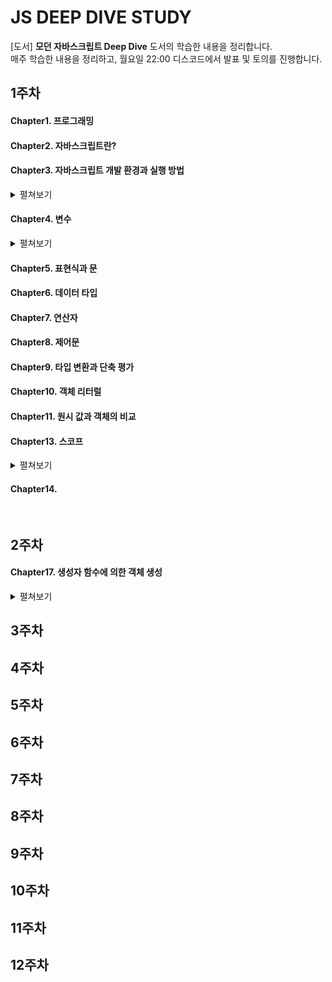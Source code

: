 # JS DEEP DIVE STUDY

[도서] <strong>모던 자바스크립트 Deep Dive</strong> 도서의 학습한 내용을 정리합니다. <br />
매주 학습한 내용을 정리하고, 월요일 22:00 디스코드에서 발표 및 토의를 진행합니다.

## 1주차

#### Chapter1. 프로그래밍

#### Chapter2. 자바스크립트란?

#### Chapter3. 자바스크립트 개발 환경과 실행 방법

<details>
<summary>펼쳐보기</summary>
<div markdown="1">

### 3.1 자바스크립트 실행 환경

- js는 브라우저 환경/ Node.js 환경에서 동작한다.
  - 브라우저 환경 : js를 실행해 웹을 브라우저 화면에 렌더링하는 게 목적 / 따라서 클라이언트 사이드 Web API (ex. DOM API)를 기본 제공한다.
  - Node.js : 브라우저 외부에서 js 실행 환경을 제공하는 게 목적 / 파일 시스템(고유의 api)을 제공, 서버 단이기 때문

### 3.3 Node.js

- node.js : 크롬 v8 js 엔진으로 빌드된 js 런타임 환경
- npm : js 패키지 매니저. node.js에서 사용할 수 있는 모듈을 패키지화해서 모아둔 저장소이자, 패키지 설치와 관리를 위한 cli이다.

</div>
</details>

#### Chapter4. 변수

<details>
<summary>펼쳐보기</summary>
<div markdown="1">

### 4.1 변수란?

- 메모리(1바이트 단위)에 데이터를 저장
- 메모리 셀은 각자 메모리 주소를 가짐.
- 해당 메모리 주소의 값을 CPU가 읽어서 표현식의 연산 수행
- 이러한 메모리 공간을 재사용하기 위해, 변수가 만들어짐

- 변수 : 하나의 값을 저장하기 위해 확보한 메모리 공간 자체, 혹은 그 공간을 식별하기 위한 이름
  - 할당 : 변수에 값을 저장
  - 참조 : 변수에 저장된 값을 읽어들임

### 4.2 식별자

- 식별자 : 어떤 값을 구별해서 식별할 수 있는 고유한 이름

  - 값이 저장되어있는 메모리 주소와 매핑관계
  - 매핑 정보도 메모리에 저장됨
  - 즉, 식별자는 값이 아니라 메모리 주소를 기억함

- 함수, 클래스, 변수 모두 고유한 메모리 공간을 가지고 식별할 수 있으므로 식별자에 해당한다.

### 4.3 변수 선언

- 변수를 선언한다 == 변수를 생성한다. 메모리 공간을 확보하고 변수 이름과 공간을 연결해 저장할 수 있게 준비하는 것

  - var, let, const(ES6) 활용

  * 키워드: var과 같이, js엔진이 수행할 동작이 규정되어있는 명령어

- 암묵적으로 선언과 동시에 undefined값이 할당됨

  - 그렇기에 이전에 다른 application에서 사용했던 값이 남아있는 garbage value 문제를 막을 수 있음

- Reference Error : 식별자를 통해 값을 참조하려 했지만 js엔진이 등록된 식별자를 찾을 수 없을 때 발생하는 에러
- 식별자와 스코프는 실행 context에서 관리된다.

### 4.4 변수 선언의 실행 시점과 변수 호이스팅

```
console.log(score); //undefined
var score =1;
```

- js 코드는 인터프리터에 의해 한줄 씩 순차적으로 실행된다.
- 변수 선언은 런타임(소스코드가 한 줄씩 실행되는 시점)이 아니라, 그 이전 단계에서 먼저 실행된다.
  - 변수 선언이 다른 코드보다 먼저 실행된다.
  - js 엔진은 런타임 전에 소스코드의 평가 과정을 거친다.
  - 이때 변수 선언을 포함한 모든 선언문을 먼저 실행한다.
- 변수 호이스팅 : 변수 선언문이 코드의 선두로 끌어 올려진 것처럼 동작하는 특징

### 4.5 값의 할당

- 선언과 다르게 할당은 런타임에 실행됨
- 선언 이후 값을 할당될 때는 선언된 메모리 주소의 값이 변경되는 것이 아니다. 새로운 메모리 공간을 확보하고 할당 값을 넣는다.

```
console.log(score); //undefined
score =1;
var score;
console.log(score); //1
```

### 4.6 값의 재할당

- 상수는 재할당할 수 없다.
- 재할당되면 이전에 할당되었던 메모리 공간은 garbage가 된다. 메모리에서 언제 해제될지는 알 수 없다. garbage collector가 수행한다.
  - 따라서 메모리의 할당과 해제를 관여할 수 없기에 js는 unmanaged language다.

### 4.7 식별자 네이밍 규칙

- 카멜 케이스 : firstName
- 스네이크 케이스 : first_name
- 파스칼 케이스 : FirstName
- 헝가리언 케이스 : strFirstName

</div>
</details>

#### Chapter5. 표현식과 문

#### Chapter6. 데이터 타입

#### Chapter7. 연산자

#### Chapter8. 제어문

#### Chapter9. 타입 변환과 단축 평가

#### Chapter10. 객체 리터럴

#### Chapter11. 원시 값과 객체의 비교

#### Chapter13. 스코프

<details>
<summary>펼쳐보기</summary>
<div markdown="1">

### 13.1 스코프란?

- 함수의 매개변수가 함수 몸체 내부에서만 참조할 수 있는 유효범위와 관련이 있다
- 변수, 함수, 클래스 이름 (모든 식별자) : 자신이 선언된 위치에 의해 유효범위 (다른 코드가 변수를 참조할 수 있는 범위)가 결정됨

  - 이를 스코프라 한다.
  - 스코프 : 식별자가 유효한 범위

- 식별자 결정: js엔진이 스코프를 통해 어떤 변수를 참조해야할지 결정하는 것
  - 스코프란, js엔진이 식별자를 검색할 때 사용하는 규칙이기도 하다.
  * 코드 context는 lexical 환경으로 이루어진다. 이를 실행 context로 구현하였으며, 모든 코드가 실행 context에서 실행된다.
  - 스코프를 통해 같은 이름의 변수를 구분한다. 즉, 스코프는 네임스페이스다.

### 13.2 스코프의 종류

- 코드의 구분 - 전역 코드 / 지역 코드 - 변수는 자신이 선언된 위치에 따라 스코프가 결정됨 - 전역에서 설정된 전역 스코프를 갖는 전역 변수 / 지역에서 설정된 지역 스코프를 갖는 지역 변수
  지역 스코프

      - 전역 : 코드의 가장 바깥 영역
      - 지역 : 함수 몸체 내부

- 지역 변수는 자신의 지역 스코프와 하위 스코프에서 유효함
- 참조할 변수를 검색하는 것은 스코프 체인에 따라서.

### 13.3 스코프 체인

- 중첩 함수 형태에서는 스코프가 계층적 구조를 갖게 된다
- 모든 지역 스코프의 최상위 스코프는 전역 스코프

#### 13.3.1 스코프 체인과 변수 검색

- 변수 참조시, js엔진은 스코프 체인에 따라 변수를 참조하는 스코프에서 시작해 상위 방향으로 이동하며 선언된 변수를 검색(identifier resolution)함.
- 물리적 실체

  - js엔진이 코드 실행 전 {식별자 : 렉시컬 환경} [자료구조]을 만든다

- 하위 스코프의 유효변수를 상위 스코프에서는 참조할 수 없음
  - 상속에서, 자식의 자산을 부모가 사용할 수 없는 것과 유사한 개념

#### 13.3.2 스코프 체인과 함수 검색

- 함수 선언문 시, 런타임 이전에 함수 객체가 생성
  js엔진이 함수이름의 식별자를 만듦 ->
  그 후 만들어진 함수 객체가 식별자에 할당됨.
- 즉 함수도 식별자에 해당하고, 그렇기에 스코프를 가짐.
- 따라서 스코프는 '변수를 검색하는 규칙'이라기 보다 더 범용적으로 '식별자를 검색하는 규칙'이 맞음.

### 13.4 함수 레벨 스코프

- 코드 블록이 아닌 함수에 의해 지역 스코프가 생성됨.
- var : 함수의 코드 블록을 지역 스코프로 인정
  - const, let : 블록 스코프 지원

### 13.5 렉시컬 스코프

```
var x = 1
function foo(){
    var x = 10;
    bar()
}
function bar(){
    console.log(x)
}
foo(); //1
bar(); // 1
```

bar 함수의 상위 스코프는?

1. 함수가 어디서 호출됐는지 (동적 스코프)
   - 선언되는 시점이 아닌 호출되는 시점에 동적으로 추적
2. 함수가 어디서 정의됐는지 (렉시컬, 정적 스코프)
   - 함수 정의가 평가되는 시점에서 정적으로

- 함수의 상위 스코프는 자신이 정의된 스코프이다.
- 그렇기에 bar함수의 상위 스코프는 전역 스코프이다.

</div>
</details>

#### Chapter14.

<br/>

## 2주차

#### Chapter17. 생성자 함수에 의한 객체 생성

<details>
<summary>펼쳐보기</summary>
<div markdown="1">

### 17.1 Object 생성자 함수

- 생성자 함수
  - New 연산자와 함께 호출
  - 객체(인스턴스)를 생성
  - 생성자함수에 의해 생성된 객체가 인스턴스.
  - Object 외에 다양한 생성자 함수를 제공한다. 이때 반환 인스턴스의 타입은 object(Function 제외) - String, Number, Boolean, Function

## 17.2 생성자 함수

### 17.2.1 객체 리터럴에 의한 객체 생성 방식의 문제점

- 프로퍼티를 통해 객체의 상태를 표현, 메서드를 통해 프로퍼티를 참조하고 조작하는 동작을 표현
- 프로퍼티 구조가 동일함에도 매번 같은 프로퍼티&메서드를 반복해야함.

### 17.2.2 생성자 함수에 의한 객체 생성 방식의 장점

- 객체를 생성하는 템플릿처럼 활용 가능
- 일반 함수로서 호출된 생성자 함수 내의 this는 전역 객체를 가리킴

### 17.2.3 생성자 함수 인스턴스 생성 과정

```js
function Circle(radius) {
  // 1. 암묵적으로 인스턴스가 생성되고 this에 바인딩된다.

  // 2. this에 바인딩되어 있는 인스턴스를 초기화한다.
  this.radius = radius;
  this.getDiameter = function () {
    return 2 * this.radius;
  };

  // case1. nothing: 완성된 인스턴스가 바인딩된 this가 암묵적으로 반환된다.
  // case2. 명시적인 객체 반환 : 암묵적인 this 반환이 무시된다.
  return {};
  // case3. 명시적인 값 반환 : 원시값 반환은 무시된다.
  return 100;
}
```

- 인스턴스를 생성하는 것
  - 암묵적으로 빈 객체 생성 -> 인스턴스가 this와 바인딩
  - 런타임 이전에 실행
- 생성된 인스턴스를 초기화하는 것
  - 인스턴스 프로퍼티에 할당해 초기화
- 인스턴스 반환 - 기본적으로 this를 반환 - 명시적 객체 반환은 인정되지만, 원시값은 반환 안됨. - 생성자 함수 내부에서 return은 반드시 생략해야.

### 17.2.4 내부 메서드, [[Call]] [[Constructor]]

- 내부 슬롯([[Environment], [[FormalParameters]]), 내부 메서드([[Call]] [[Constructor]])
- 일반 함수는 객체이다. 하지만 일반 객체와 다르게 일반 함수는 호출 가능하다.
- [[Call]] : 함수가 일반 함수로서 호출될 때
  - Callable, 호출할 수 있는 객체
- [[Constructor]] : new 연산자와 함께 생성자로 호출될 때

  - Contructor, 호출할 수 없는 객체

- 함수 객체는 Callable이면서 constructor(일반 함수이면서 생성자 함수)이거나, callable이면서 non-contractor(일반함수로만 호출하는 객체)이다.

### 17.2.5 constructor VS non-constructor

- constructor를 구분하는 방법
  - ES6의 메서드 축약 표현
  - 함수 선언문, 함수 표현식

```js
// 일반 함수 정의: 함수 선언문, 함수 표현식
function foo() {}
const bar = function () {};
// 프로퍼티 x의 값으로 할당된 일반 함수로 정의된 함수. 이는 메서드가 아니다.
const baz = {
  x: function () {},
};
// 일반 함수로 정의된 것만이 constructor이다.
new foo();
new bar();

new baz.x();

//화살표 함수 정의
const arrow = () => {};

new arrow(); // TypeError : arrow is not a constuctor

// 메서드 정의 : ES6의 메서드 축약 표현에서만 메서드로 인정
const obj = {
  x() {},
};

new obj.x(); // TypeError : arrow is not a constuctor
```

- non-constructor 함수 객체를 생성자 함수로 호출하면 에러가 발생한다.

### 17.2.6 new 연산자

- New 연산자와 함께 호출하면 -> 생성자 함수로 동작
  - 이때엔 함수 객체의 내부 메서드 중 [[Call]]이 아니라 [[Constructor]]가 호출된다.
  - 함수 내부의 this 또한 생성자 함수가 생성할 인스턴스를 가리킴
- 일반 함수로 호출 시엔 this는 전역 객체 window를 가리키게 된다.

```js
// 생성자 함수
function Circle(radius) {
  this.radius = radius;
  this.getDiameter = function () {
    return 2 * this.radius;
  };
}

//new 연산자 없이 생성자 함수를 호출하면 일반 함수로 호출됨
const circle = Circle(5);
console.log(circle); // undefined (return 값이 없으므로)

//일반 함수 내부의 this는 전역 객체 window를 가리킨다.
console.log(radius); //5
console.log(getDiameter()); //10

circle.getDiameter(); // TypeError : Cannot read property 'getDiameter' of undefined
```

### 17.2.7 new.target

- 생성자 함수가 new 연산자 없이 호출되는 걸 방지하기 위한 ES6의 지원
- Constructor 모든 함수 내부에서 암묵적인 지역 변수처럼 사용되는 메타 프로퍼티
  - New 연산자와 함께 사용되는 경우
    - New.target 은 함수 자신을,
  - New 연산자 없이 일반 함수로 호출된 경우
    - Undefined 이다.

```js
// 생성자 함수
function Circle(radius){
    // 이 함수가 new 연산자와 함께 호출되지 않았다면 undefined
    if(!new.target){
	    // new 없이 호출된다면
        // new 연산자와 함께 생성자 함수를 재귀 호출해, 생성된 인스턴스를 반환한다
        return new Circle(radius);
    }
    this.radius = radius;
    this.getDiameter = function(){
        return 2*this.radius;
    };
}

// new 연산자 없이 생성자 함수를 호출해도 new.target을 통해 생성자 함수로 호출된다.
const circle = Circle(5);
console.log(circle.getDiameter()); // 올바른 값 5 호출
```

</div>
</details>

## 3주차

## 4주차

## 5주차

## 6주차

## 7주차

## 8주차

## 9주차

## 10주차

## 11주차

## 12주차
```
